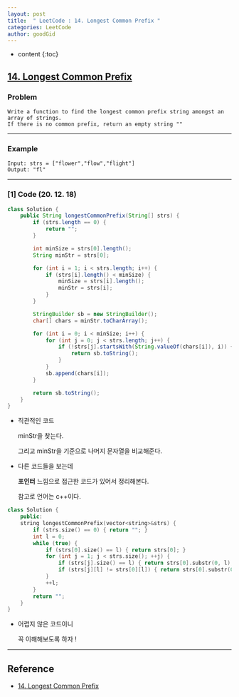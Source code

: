 ```yaml
---
layout: post
title:  " LeetCode : 14. Longest Common Prefix "
categories: LeetCode
author: goodGid
---
```

* content
{:toc}

## [14. Longest Common Prefix](https://leetcode.com/problems/longest-common-prefix/)

### Problem

```
Write a function to find the longest common prefix string amongst an array of strings.
If there is no common prefix, return an empty string ""
```





---

### Example

```
Input: strs = ["flower","flow","flight"]
Output: "fl"
```

---

### [1] Code (20. 12. 18)

``` java
class Solution {
    public String longestCommonPrefix(String[] strs) {
        if (strs.length == 0) {
            return "";
        }

        int minSize = strs[0].length();
        String minStr = strs[0];

        for (int i = 1; i < strs.length; i++) {
            if (strs[i].length() < minSize) {
                minSize = strs[i].length();
                minStr = strs[i];
            }
        }

        StringBuilder sb = new StringBuilder();
        char[] chars = minStr.toCharArray();

        for (int i = 0; i < minSize; i++) {
            for (int j = 0; j < strs.length; j++) {
                if (!strs[j].startsWith(String.valueOf(chars[i]), i)) {
                    return sb.toString();
                }
            }
            sb.append(chars[i]);
        }

        return sb.toString();
    }
}
```

* 직관적인 코드

  minStr을 찾는다.

  그리고 minStr을 기준으로 나머지 문자열을 비교해준다.

* 다른 코드들을 보는데 

  **포인터** 느낌으로 접근한 코드가 있어서 정리해본다.

  참고로 언어는 c++이다.

``` c++
class Solution {
    public:
    string longestCommonPrefix(vector<string>&strs) {
        if (strs.size() == 0) { return ""; }
        int l = 0;
        while (true) {
            if (strs[0].size() == l) { return strs[0]; }
            for (int j = 1; j < strs.size(); ++j) {
                if (strs[j].size() == l) { return strs[0].substr(0, l); }
                if (strs[j][l] != strs[0][l]) { return strs[0].substr(0, l); }
            }
            ++l;
        }
        return "";
    }
}
```

* 어렵지 않은 코드이니 

  꼭 이해해보도록 하자 ! 

---

## Reference

* [14. Longest Common Prefix](https://leetcode.com/problems/longest-common-prefix/)